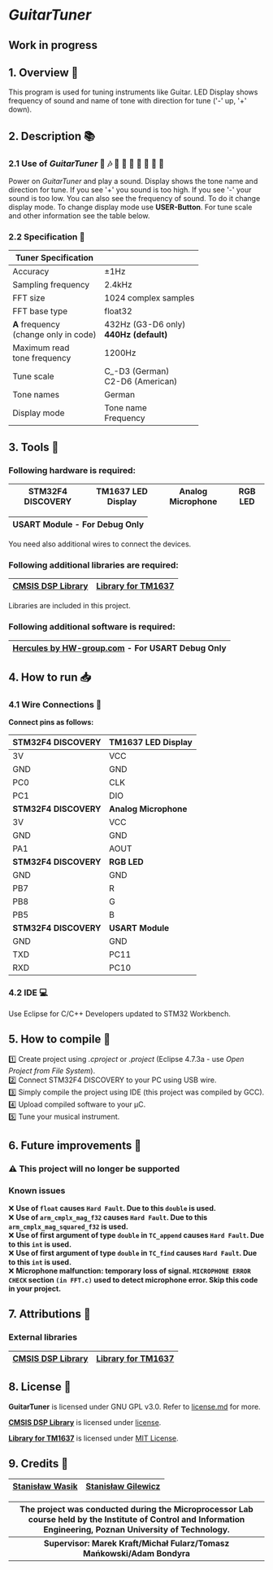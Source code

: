 ﻿# *GuitarTuner*

## Work in progress

## 1. Overview :eyes:
This program is used for tuning instruments like Guitar. LED Display shows frequency of sound and name of tone with direction for tune ('-' up, '+' down).

## 2. Description :books:
### 2.1 Use of *GuitarTuner* :musical_score: :notes: :musical_note: :trumpet: :saxophone: :postal_horn: :guitar: :violin: :musical_keyboard: 
Power on *GuitarTuner* and play a sound. Display shows the tone name and direction for tune. If you see '+' you sound is too high. If you see '-' your sound is too low. You can also see the frequency of sound. To do it change display mode. To change display mode use **USER-Button**. For tune scale and other information see the table below. 

### 2.2 Specification :pushpin:
| Tuner Specification | |
| --- | --- |
| Accuracy | ±1Hz |
| Sampling frequency | 2.4kHz |
| FFT size | 1024 complex samples | 
| FFT base type | float32 |
| **A** frequency <br/> (change only in code) | 432Hz (G3-D6 only) <br/> **440Hz (default)** |
| Maximum read <br/> tone frequency | 1200Hz |
| Tune scale | C_-D3 (German) <br/> C2-D6 (American) |
| Tone names | German |
| Display mode | Tone name <br/> Frequency |

## 3. Tools :wrench:
### Following hardware is required:

| STM32F4 DISCOVERY | TM1637 LED Display | Analog Microphone | RGB LED |
| --- | --- | --- | --- |

| USART Module - For Debug Only |
| --- |

You need also additional wires to connect the devices.

### Following additional libraries are required:
| [CMSIS DSP Library](https://github.com/ARM-software/CMSIS) | [Library for TM1637](https://github.com/rogerdahl/stm32-tm1637) |
| --- | --- |

Libraries are included in this project.

### Following additional software is required:

| [Hercules by HW-group.com](https://www.hw-group.com/products/hercules/index_en.html) - For USART Debug Only |
| --- |

## 4. How to run :inbox_tray:
### 4.1 Wire Connections :electric_plug:

**Connect pins as follows:** <br/>

| **STM32F4 DISCOVERY** | **TM1637 LED Display** | 
| ----------------- | ------------------ |
| 3V | VCC |
| GND | GND |
| PC0 | CLK |
| PC1 | DIO |
| **STM32F4 DISCOVERY** | **Analog Microphone** |
| 3V | VCC |
| GND | GND |
| PA1 | AOUT |
| **STM32F4 DISCOVERY** | **RGB LED** |
| GND | GND |
| PB7 | R |
| PB8 | G |
| PB5 | B |
| **STM32F4 DISCOVERY** | **USART Module** |
| GND | GND |
| TXD | PC11 |
| RXD | PC10 |

### 4.2 IDE :computer:
Use Eclipse for C/C++ Developers updated to STM32 Workbench.

## 5. How to compile :page_with_curl:
:one: Create project using *.cproject* or *.project* (Eclipse 4.7.3a - use *Open Project from File System*). <br/>
:two: Connect STM32F4 DISCOVERY to your PC using USB wire. <br/>
:three: Simply compile the project using IDE (this project was compiled by GCC). <br/>
:four: Upload compiled software to your μC. <br/>
:five: Tune your musical instrument. 

## 6. Future improvements :seedling:
### :warning: This project will no longer be supported

### Known issues
:x: **Use of `float` causes `Hard Fault`. Due to this `double` is used.**<br/>
:x: **Use of `arm_cmplx_mag_f32` causes `Hard Fault`. Due to this `arm_cmplx_mag_squared_f32` is used.** <br/>
:x: **Use of first argument of type `double` in `TC_append` causes `Hard Fault`. Due to this `int` is used.** <br/>
:x: **Use of first argument of type `double` in `TC_find` causes `Hard Fault`. Due to this `int` is used.** <br/>
:x: **Microphone malfunction: temporary loss of signal. `MICROPHONE ERROR CHECK` section `(in FFT.c)` used to detect microphone error. Skip this code in your project.** <br/>

## 7. Attributions :bookmark_tabs:
### External libraries
| [CMSIS DSP Library](https://github.com/ARM-software/CMSIS) | [Library for TM1637](https://github.com/rogerdahl/stm32-tm1637) |
| --- | --- |

## 8. License :scroll:
**GuitarTuner** is licensed under GNU GPL v3.0. Refer to [license.md](https://github.com/PUT-PTM/GuitarTuner/blob/master/license.md) for more. <br/>

**[CMSIS DSP Library](https://github.com/ARM-software/CMSIS)** is licensed under [license](https://github.com/ARM-software/CMSIS/blob/master/CMSIS/DSP_Lib/license.txt).
 <br/>

**[Library for TM1637](https://github.com/rogerdahl/stm32-tm1637/)** is licensed under [MIT License](https://github.com/rogerdahl/stm32-tm1637/blob/master/LICENSE.md). <br/>

## 9. Credits :gem:

| [Stanisław Wasik](https://github.com/st-wasik) | [Stanisław Gilewicz](https://github.com/forgut) |
| --- | --- | 


| **The project was conducted during the Microprocessor Lab course held by the Institute of Control and Information Engineering, Poznan University of Technology.** |
| :---: |
| **Supervisor: Marek Kraft/Michał Fularz/Tomasz Mańkowski/Adam Bondyra** |

